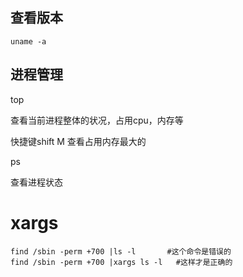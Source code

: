 ## 查看版本

```
uname -a
```





## 进程管理

top 

查看当前进程整体的状况，占用cpu，内存等

快捷键shift M 查看占用内存最大的





ps

查看进程状态





# xargs

```shell
find /sbin -perm +700 |ls -l       #这个命令是错误的
find /sbin -perm +700 |xargs ls -l   #这样才是正确的
```
